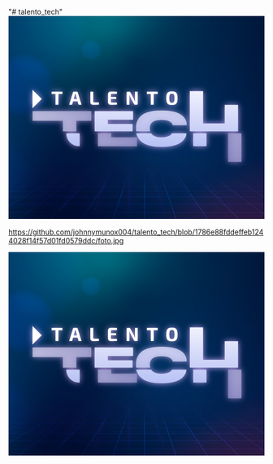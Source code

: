 "# talento_tech" 
![Texto alternativo](https://github.com/johnnymunox004/talento_tech/raw/1786e88fddeffeb1244028f14f57d01fd0579ddc/foto.jpg)

https://github.com/johnnymunox004/talento_tech/blob/1786e88fddeffeb1244028f14f57d01fd0579ddc/foto.jpg

![Texto alternativo](https://github.com/johnnymunox004/talento_tech/raw/1786e88fddeffeb1244028f14f57d01fd0579ddc/foto.jpg)
